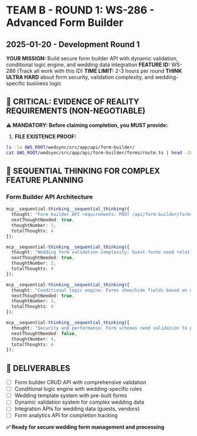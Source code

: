 # TEAM B - ROUND 1: WS-286 - Advanced Form Builder
## 2025-01-20 - Development Round 1

**YOUR MISSION:** Build secure form builder API with dynamic validation, conditional logic engine, and wedding data integration
**FEATURE ID:** WS-286 (Track all work with this ID)
**TIME LIMIT:** 2-3 hours per round
**THINK ULTRA HARD** about form security, validation complexity, and wedding-specific business logic

## 🚨 CRITICAL: EVIDENCE OF REALITY REQUIREMENTS (NON-NEGOTIABLE)

**⚠️ MANDATORY: Before claiming completion, you MUST provide:**

1. **FILE EXISTENCE PROOF:**
```bash
ls -la $WS_ROOT/wedsync/src/app/api/form-builder/
cat $WS_ROOT/wedsync/src/app/api/form-builder/forms/route.ts | head -20
```

## 🧠 SEQUENTIAL THINKING FOR COMPLEX FEATURE PLANNING

### Form Builder API Architecture
```typescript
mcp__sequential-thinking__sequential_thinking({
  thought: "Form builder API requirements: POST /api/form-builder/forms (create forms), PUT /api/form-builder/forms/[id] (update), GET /api/form-builder/templates (wedding templates), POST /api/form-builder/validate (dynamic validation), GET /api/form-builder/schema (field types), POST /api/form-builder/conditional-logic (logic rules). Each needs comprehensive security.",
  nextThoughtNeeded: true,
  thoughtNumber: 1,
  totalThoughts: 4
});

mcp__sequential-thinking__sequential_thinking({
  thought: "Wedding form validation complexity: Guest forms need relationship validation (guest +1 rules), dietary restrictions require enum validation, song requests need content filtering, vendor forms need business verification, timeline forms need date logic, RSVP forms need deadline validation.",
  nextThoughtNeeded: true,
  thoughtNumber: 2,
  totalThoughts: 4
});

mcp__sequential-thinking__sequential_thinking({
  thought: "Conditional logic engine: Forms show/hide fields based on wedding type, venue selection affects catering options, guest count influences seating fields, budget range shows appropriate vendor tiers, season affects timeline recommendations. Complex rule evaluation needed.",
  nextThoughtNeeded: true,
  thoughtNumber: 3,
  totalThoughts: 4
});

mcp__sequential-thinking__sequential_thinking({
  thought: "Security and performance: Form schemas need validation to prevent XSS, file uploads require virus scanning, form submissions need rate limiting, conditional logic must prevent infinite loops, wedding data integration requires proper authorization, analytics need privacy compliance.",
  nextThoughtNeeded: false,
  thoughtNumber: 4,
  totalThoughts: 4
});
```

## 🎯 DELIVERABLES
- [ ] Form builder CRUD API with comprehensive validation
- [ ] Conditional logic engine with wedding-specific rules
- [ ] Wedding template system with pre-built forms
- [ ] Dynamic validation system for complex wedding data
- [ ] Integration APIs for wedding data (guests, vendors)
- [ ] Form analytics API for completion tracking

**✅ Ready for secure wedding form management and processing**
